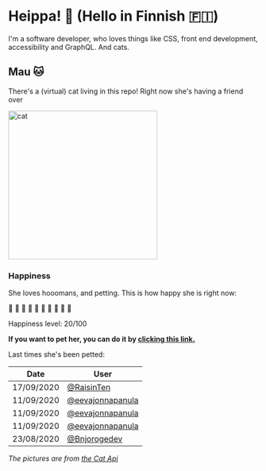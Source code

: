 # Heippa! :wave: (Hello in Finnish :finland:)

I'm a software developer, who loves things like CSS, front end development, accessibility and GraphQL. And cats.

<!-- Cat Widget Start -->
## Mau :cat:

There's a (virtual) cat living in this repo! Right now she's having a friend over

<img src=https://cdn2.thecatapi.com/images/cc9.jpg alt="cat" width=300 />
  
### Happiness
  She loves hooomans, and petting. This is how happy she is right now: 
  
  :sparkling_heart: :sparkling_heart: :black_heart: :black_heart: :black_heart: :black_heart: :black_heart: :black_heart: :black_heart: :black_heart: 
  
  Happiness level: 20/100
   
  **If you want to pet her, you can do it by [clicking this link.](https://github.com/eevajonnapanula/eevajonnapanula/issues/new?title=pet-cat&body=Just+submit+the+issue+-+that%27s+all+you+have+to+do+%3Acat%3A)**
  
  Last times she's been petted: 

Date | User
------- | ---------
 17/09/2020 | [@RaisinTen](https://github.com/RaisinTen)
11/09/2020 | [@eevajonnapanula](https://github.com/eevajonnapanula)
11/09/2020 | [@eevajonnapanula](https://github.com/eevajonnapanula)
11/09/2020 | [@eevajonnapanula](https://github.com/eevajonnapanula)
23/08/2020 | [@Bnjorogedev](https://github.com/Bnjorogedev)
  

*The pictures are from [the Cat Api](https://thecatapi.com/)*
<!-- Cat Widget End -->

